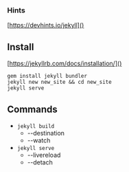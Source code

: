 ### Hints
[https://devhints.io/jekyll]()

## Install
[https://jekyllrb.com/docs/installation/]()
```
gem install jekyll bundler
jekyll new new_site && cd new_site
jekyll serve
```

## Commands
* `jekyll build`
  - --destination
  - --watch
* `jekyll serve`
  - --livereload
  - --detach
